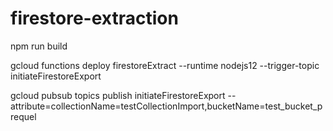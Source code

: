 # firestore-extraction

npm run build

gcloud functions deploy firestoreExtract --runtime nodejs12 --trigger-topic initiateFirestoreExport

gcloud pubsub topics publish initiateFirestoreExport --attribute=collectionName=testCollectionImport,bucketName=test_bucket_prequel
